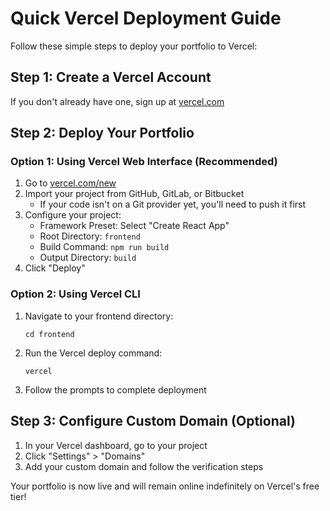 # Quick Vercel Deployment Guide

Follow these simple steps to deploy your portfolio to Vercel:

## Step 1: Create a Vercel Account
If you don't already have one, sign up at [vercel.com](https://vercel.com)

## Step 2: Deploy Your Portfolio

### Option 1: Using Vercel Web Interface (Recommended)
1. Go to [vercel.com/new](https://vercel.com/new)
2. Import your project from GitHub, GitLab, or Bitbucket
   - If your code isn't on a Git provider yet, you'll need to push it first
3. Configure your project:
   - Framework Preset: Select "Create React App"
   - Root Directory: `frontend`
   - Build Command: `npm run build`
   - Output Directory: `build`
4. Click "Deploy"

### Option 2: Using Vercel CLI
1. Navigate to your frontend directory:
   ```
   cd frontend
   ```
2. Run the Vercel deploy command:
   ```
   vercel
   ```
3. Follow the prompts to complete deployment

## Step 3: Configure Custom Domain (Optional)
1. In your Vercel dashboard, go to your project
2. Click "Settings" > "Domains"
3. Add your custom domain and follow the verification steps

Your portfolio is now live and will remain online indefinitely on Vercel's free tier!